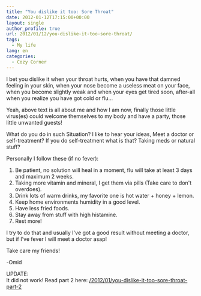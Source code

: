 ```yaml
---
title: "You dislike it too: Sore Throat"
date: 2012-01-12T17:15:00+00:00
layout: single
author_profile: true
url: 2012/01/12/you-dislike-it-too-sore-throat/
tags:
  - My life
lang: en
categories: 
  - Cozy Corner
---
```

I bet you dislike it when your throat hurts, when you have that damned feeling in your skin, when your nose become a useless meat on your face, when you become slightly weak and when your eyes get tired soon, after-all when you realize you have got cold or flu…

Yeah, above text is all about me and how I am now, finally those little virus(es) could welcome themselves to my body and have a party, those little unwanted guests!

What do you do in such Situation? I like to hear your ideas, Meet a doctor or self-treatment? If you do self-treatment what is that? Taking meds or natural stuff?

Personally I follow these (if no fever):

1. Be patient, no solution will heal in a moment, flu will take at least 3 days and maximum 2 weeks.
2. Taking more vitamin and mineral, I get them via pills (Take care to don't overdoes).
3. Drink lots of warm drinks, my favorite one is hot water + honey + lemon.
4. Keep home environments humidity in a good level.
5. Have less fried foods.
6. Stay away from stuff with high histamine.
7. Rest more!

I try to do that and usually I've got a good result without meeting a doctor, but if I've fever I will meet a doctor asap!

Take care my friends!

-Omid

UPDATE:  
It did not work! Read part 2 here: [/2012/01/you-dislike-it-too-sore-throat-part-2](/2012/01/you-dislike-it-too-sore-throat-part-2)
